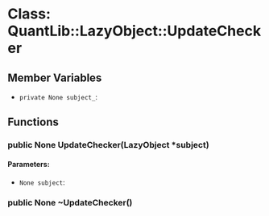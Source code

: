 # Class: QuantLib::LazyObject::UpdateChecker

## Member Variables
- `private None subject_`: 

## Functions
### public None UpdateChecker(LazyObject *subject)

#### Parameters:
- `None subject`: 

### public None ~UpdateChecker()


